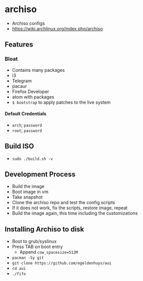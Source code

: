 # archiso
- Archiso configs
- https://wiki.archlinux.org/index.php/archiso

## Features
### Bloat
- Contains many packages
- i3
- Telegram
- pacaur
- Firefox Developer
- atom with packages
- `$ bootstrap` to apply patches to the live system

#### Default Credentials
- `arch`; `password`
- `root`; `password`

## Build ISO
- `sudo ./build.sh -v`

## Development Process
- Build the image
- Boot image in vm
- Take snapshot
- Clone the archiso repo and test the config scripts
- If it does not work, fix the scripts, restore image, repeat
- Build the image again, this time including the customizations

## Installing Archiso to disk
- Boot to grub/syslinux
- Press TAB on boot entry
  - Append `cow_spacesize=512M`
- `pacman -Sy git`
- `git clone https://github.com/egeldenhuys/aui`
- `cd aui`
- `./fifo`

